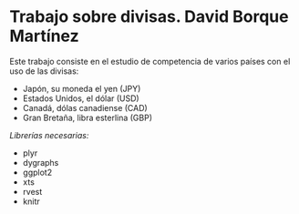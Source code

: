 # Trabajo sobre divisas. David Borque Martínez

Este trabajo consiste en el estudio de competencia de varios países con el uso de las divisas:
* Japón, su moneda el yen (JPY)
* Estados Unidos, el dólar (USD)
* Canadá, dólas canadiense (CAD)
* Gran Bretaña, libra esterlina (GBP)

_Librerías necesarias:_
* plyr
* dygraphs
* ggplot2
* xts
* rvest
* knitr
